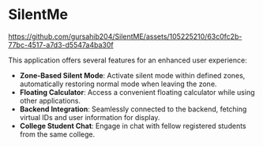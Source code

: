 # SilentMe

https://github.com/gursahib204/SilentME/assets/105225210/63c0fc2b-77bc-4517-a7d3-d5547a4ba30f

This application offers several features for an enhanced user experience:

- **Zone-Based Silent Mode**: Activate silent mode within defined zones, automatically restoring normal mode when leaving the zone.
- **Floating Calculator**: Access a convenient floating calculator while using other applications.
- **Backend Integration**: Seamlessly connected to the backend, fetching virtual IDs and user information for display.
- **College Student Chat**: Engage in chat with fellow registered students from the same college.
